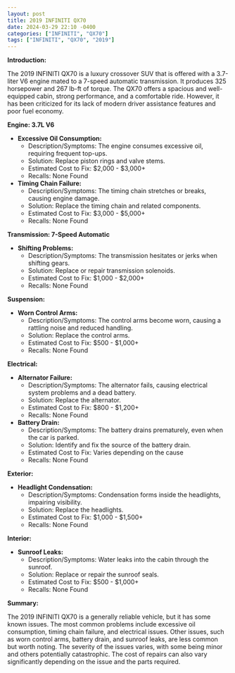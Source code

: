```yaml
---
layout: post
title: 2019 INFINITI QX70
date: 2024-03-29 22:10 -0400
categories: ["INFINITI", "QX70"]
tags: ["INFINITI", "QX70", "2019"]
---
```

**Introduction:**

The 2019 INFINITI QX70 is a luxury crossover SUV that is offered with a 3.7-liter V6 engine mated to a 7-speed automatic transmission. It produces 325 horsepower and 267 lb-ft of torque. The QX70 offers a spacious and well-equipped cabin, strong performance, and a comfortable ride. However, it has been criticized for its lack of modern driver assistance features and poor fuel economy.

**Engine: 3.7L V6**

* **Excessive Oil Consumption:**
    * Description/Symptoms: The engine consumes excessive oil, requiring frequent top-ups.
    * Solution: Replace piston rings and valve stems.
    * Estimated Cost to Fix: $2,000 - $3,000+
    * Recalls: None Found
* **Timing Chain Failure:**
    * Description/Symptoms: The timing chain stretches or breaks, causing engine damage.
    * Solution: Replace the timing chain and related components.
    * Estimated Cost to Fix: $3,000 - $5,000+
    * Recalls: None Found

**Transmission: 7-Speed Automatic**

* **Shifting Problems:**
    * Description/Symptoms: The transmission hesitates or jerks when shifting gears.
    * Solution: Replace or repair transmission solenoids.
    * Estimated Cost to Fix: $1,000 - $2,000+
    * Recalls: None Found

**Suspension:**

* **Worn Control Arms:**
    * Description/Symptoms: The control arms become worn, causing a rattling noise and reduced handling.
    * Solution: Replace the control arms.
    * Estimated Cost to Fix: $500 - $1,000+
    * Recalls: None Found

**Electrical:**

* **Alternator Failure:**
    * Description/Symptoms: The alternator fails, causing electrical system problems and a dead battery.
    * Solution: Replace the alternator.
    * Estimated Cost to Fix: $800 - $1,200+
    * Recalls: None Found
* **Battery Drain:**
    * Description/Symptoms: The battery drains prematurely, even when the car is parked.
    * Solution: Identify and fix the source of the battery drain.
    * Estimated Cost to Fix: Varies depending on the cause
    * Recalls: None Found

**Exterior:**

* **Headlight Condensation:**
    * Description/Symptoms: Condensation forms inside the headlights, impairing visibility.
    * Solution: Replace the headlights.
    * Estimated Cost to Fix: $1,000 - $1,500+
    * Recalls: None Found

**Interior:**

* **Sunroof Leaks:**
    * Description/Symptoms: Water leaks into the cabin through the sunroof.
    * Solution: Replace or repair the sunroof seals.
    * Estimated Cost to Fix: $500 - $1,000+
    * Recalls: None Found

**Summary:**

The 2019 INFINITI QX70 is a generally reliable vehicle, but it has some known issues. The most common problems include excessive oil consumption, timing chain failure, and electrical issues. Other issues, such as worn control arms, battery drain, and sunroof leaks, are less common but worth noting. The severity of the issues varies, with some being minor and others potentially catastrophic. The cost of repairs can also vary significantly depending on the issue and the parts required.
